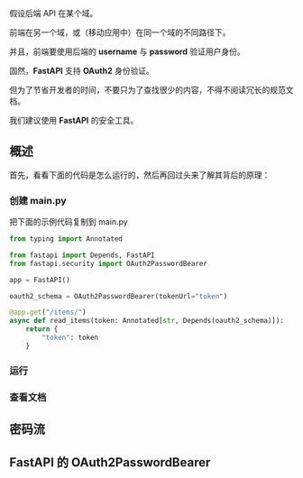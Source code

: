 假设后端 API 在某个域。

前端在另一个域，或（移动应用中）在同一个域的不同路径下。

并且，前端要使用后端的 **username** 与 **password** 验证用户身份。

固然，**FastAPI** 支持 **OAuth2** 身份验证。

但为了节省开发者的时间，不要只为了查找很少的内容，不得不阅读冗长的规范文档。

我们建议使用 **FastAPI** 的安全工具。

## 概述

首先，看看下面的代码是怎么运行的，然后再回过头来了解其背后的原理：

### 创建 main.py

把下面的示例代码复制到 main.py 

```python
from typing import Annotated

from fastapi import Depends, FastAPI 
from fastapi.security import OAuth2PasswordBearer

app = FastAPI()

oauth2_schema = OAuth2PasswordBearer(tokenUrl="token")

@app.get("/items/")
async def read_items(token: Annotated[str, Depends(oauth2_schema)]):
    return {
        "token": token 
    }
```


### 运行


### 查看文档


## 密码流


## FastAPI 的 OAuth2PasswordBearer


